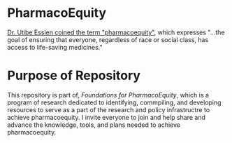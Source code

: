 # PharmacoEquity
[Dr. Utibe Essien coined the term "pharmacoequity"](https://www.uressien.com/), which  expresses "...the goal of ensuring that everyone, regardless of race or social class, has access to life-saving medicines." 

# Purpose of Repository
This repository is part of, _Foundations for PharmacoEquity_, which is a program of research dedicated to identifying, commpiling, and developing resources to serve as a part of the research and policy infrastructre to  achieve pharmacoequity.  I invite everyone to join and help share and advance the knowledge, tools, and plans needed to achieve pharmacoequity.

